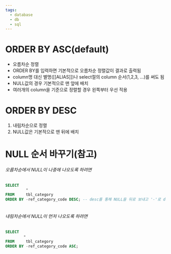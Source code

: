 ```yaml
---
tags:
  - database
  - db
  - sql
---
```

# ORDER BY ASC(default)
- 오름차순 정렬
- ORDER BY를 입력하면 기본적으로 오름차순 정렬값이 결과로 출력됨
- column명 대신 별명([[ALIAS]])나 select절의 column 순서(1,2,3, ...)를 써도 됨
- NULL값의 경우 기본적으로  맨 앞에 배치
- 여러개의 column을 기준으로 정렬할 경우 왼쪽부터 우선 적용
# ORDER BY DESC
1. 내림차순으로 정렬
2. NULL값은 기본적으로 맨 뒤에 배치



# NULL 순서 바꾸기(참고)

###### 오름차순에서 NULL이 나중에 나오도록 하려면
```SQL
SELECT 
		 *
FROM 	 tbl_category
ORDER BY -ref_category_code DESC; -- desc를 통해 NULL을 뒤로 보내고 '-'로 desc와 반대로 진행(asc)
	
```
	
###### 내림차순에서 NULL이 먼저 나오도록 하려면
```SQL
SELECT 
		*
FROM 	 tbl_category
ORDER BY -ref_category_code ASC;				
```